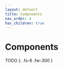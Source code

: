 ```yaml
---
layout: default
title: Components
nav_order: 4
has_children: true
---
```


# Components

TODO
{: .fs-6 .fw-300 }